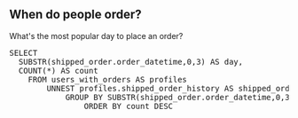 ## When do people order?

What's the most popular day to place an order?

<pre id="example">
SELECT 
  SUBSTR(shipped_order.order_datetime,0,3) AS day,
  COUNT(*) AS count
    FROM users_with_orders AS profiles
        UNNEST profiles.shipped_order_history AS shipped_order
            GROUP BY SUBSTR(shipped_order.order_datetime,0,3)
                ORDER BY count DESC
</pre>
